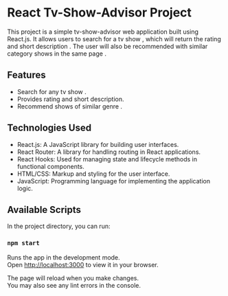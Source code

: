 # React Tv-Show-Advisor Project

This project is a simple tv-show-advisor web application built using React.js. It allows users to search for a tv show , which will return the rating and short description . The user will also be recommended with similar category shows in the same page .
## Features

- Search for any tv show .
- Provides rating and short description.
- Recommend shows of similar genre .

## Technologies Used

- React.js: A JavaScript library for building user interfaces.
- React Router: A library for handling routing in React applications.
- React Hooks: Used for managing state and lifecycle methods in functional components.
- HTML/CSS: Markup and styling for the user interface.
- JavaScript: Programming language for implementing the application logic.

## Available Scripts

In the project directory, you can run:

### `npm start`

Runs the app in the development mode.\
Open [http://localhost:3000](http://localhost:3000) to view it in your browser.

The page will reload when you make changes.\
You may also see any lint errors in the console.

